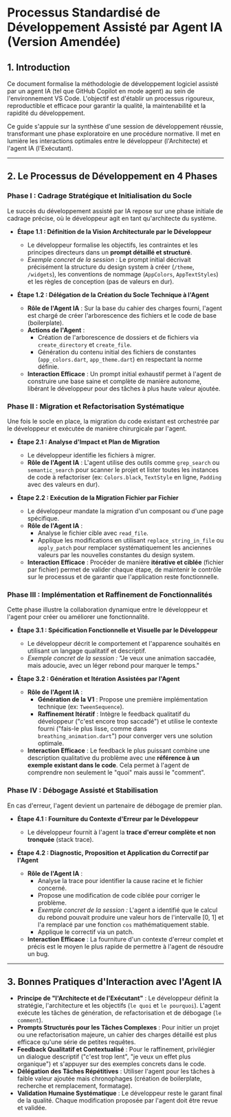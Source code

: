 # Processus Standardisé de Développement Assisté par Agent IA (Version Amendée)

## 1. Introduction

Ce document formalise la méthodologie de développement logiciel assisté par un agent IA (tel que GitHub Copilot en mode agent) au sein de l'environnement VS Code. L'objectif est d'établir un processus rigoureux, reproductible et efficace pour garantir la qualité, la maintenabilité et la rapidité du développement.

Ce guide s'appuie sur la synthèse d'une session de développement réussie, transformant une phase exploratoire en une procédure normative. Il met en lumière les interactions optimales entre le développeur (l'Architecte) et l'agent IA (l'Exécutant).

---

## 2. Le Processus de Développement en 4 Phases

### Phase I : Cadrage Stratégique et Initialisation du Socle

Le succès du développement assisté par IA repose sur une phase initiale de cadrage précise, où le développeur agit en tant qu'architecte du système.

*   **Étape 1.1 : Définition de la Vision Architecturale par le Développeur**
    *   Le développeur formalise les objectifs, les contraintes et les principes directeurs dans un **prompt détaillé et structuré**.
    *   *Exemple concret de la session :* Le prompt initial décrivait précisément la structure du design system à créer (`/theme`, `/widgets`), les conventions de nommage (`AppColors`, `AppTextStyles`) et les règles de conception (pas de valeurs en dur).

*   **Étape 1.2 : Délégation de la Création du Socle Technique à l'Agent**
    *   **Rôle de l'Agent IA** : Sur la base du cahier des charges fourni, l'agent est chargé de créer l'arborescence des fichiers et le code de base (boilerplate).
    *   **Actions de l'Agent** :
        *   Création de l'arborescence de dossiers et de fichiers via `create_directory` et `create_file`.
        *   Génération du contenu initial des fichiers de constantes (`app_colors.dart`, `app_theme.dart`) en respectant la norme définie.
    *   **Interaction Efficace** : Un prompt initial exhaustif permet à l'agent de construire une base saine et complète de manière autonome, libérant le développeur pour des tâches à plus haute valeur ajoutée.

### Phase II : Migration et Refactorisation Systématique

Une fois le socle en place, la migration du code existant est orchestrée par le développeur et exécutée de manière chirurgicale par l'agent.

*   **Étape 2.1 : Analyse d'Impact et Plan de Migration**
    *   Le développeur identifie les fichiers à migrer.
    *   **Rôle de l'Agent IA** : L'agent utilise des outils comme `grep_search` ou `semantic_search` pour scanner le projet et lister toutes les instances de code à refactoriser (ex: `Colors.black`, `TextStyle` en ligne, `Padding` avec des valeurs en dur).

*   **Étape 2.2 : Exécution de la Migration Fichier par Fichier**
    *   Le développeur mandate la migration d'un composant ou d'une page spécifique.
    *   **Rôle de l'Agent IA** :
        *   Analyse le fichier cible avec `read_file`.
        *   Applique les modifications en utilisant `replace_string_in_file` ou `apply_patch` pour remplacer systématiquement les anciennes valeurs par les nouvelles constantes du design system.
    *   **Interaction Efficace** : Procéder de manière **itérative et ciblée** (fichier par fichier) permet de valider chaque étape, de maintenir le contrôle sur le processus et de garantir que l'application reste fonctionnelle.

### Phase III : Implémentation et Raffinement de Fonctionnalités

Cette phase illustre la collaboration dynamique entre le développeur et l'agent pour créer ou améliorer une fonctionnalité.

*   **Étape 3.1 : Spécification Fonctionnelle et Visuelle par le Développeur**
    *   Le développeur décrit le comportement et l'apparence souhaités en utilisant un langage qualitatif et descriptif.
    *   *Exemple concret de la session :* "Je veux une animation saccadée, mais adoucie, avec un léger rebond pour marquer le temps."

*   **Étape 3.2 : Génération et Itération Assistées par l'Agent**
    *   **Rôle de l'Agent IA** :
        *   **Génération de la V1** : Propose une première implémentation technique (ex: `TweenSequence`).
        *   **Raffinement Itératif** : Intègre le feedback qualitatif du développeur ("c'est encore trop saccadé") et utilise le contexte fourni ("fais-le plus lisse, comme dans `breathing_animation.dart`") pour converger vers une solution optimale.
    *   **Interaction Efficace** : Le feedback le plus puissant combine une description qualitative du problème avec une **référence à un exemple existant dans le code**. Cela permet à l'agent de comprendre non seulement le "quoi" mais aussi le "comment".

### Phase IV : Débogage Assisté et Stabilisation

En cas d'erreur, l'agent devient un partenaire de débogage de premier plan.

*   **Étape 4.1 : Fourniture du Contexte d'Erreur par le Développeur**
    *   Le développeur fournit à l'agent la **trace d'erreur complète et non tronquée** (stack trace).

*   **Étape 4.2 : Diagnostic, Proposition et Application du Correctif par l'Agent**
    *   **Rôle de l'Agent IA** :
        *   Analyse la trace pour identifier la cause racine et le fichier concerné.
        *   Propose une modification de code ciblée pour corriger le problème.
        *   *Exemple concret de la session :* L'agent a identifié que le calcul du rebond pouvait produire une valeur hors de l'intervalle [0, 1] et l'a remplacé par une fonction `cos` mathématiquement stable.
        *   Applique le correctif via un patch.
    *   **Interaction Efficace** : La fourniture d'un contexte d'erreur complet et précis est le moyen le plus rapide de permettre à l'agent de résoudre un bug.

---

## 3. Bonnes Pratiques d'Interaction avec l'Agent IA

*   **Principe de "l'Architecte et de l'Exécutant"** : Le développeur définit la stratégie, l'architecture et les objectifs (`le quoi` et `le pourquoi`). L'agent exécute les tâches de génération, de refactorisation et de débogage (`le comment`).
*   **Prompts Structurés pour les Tâches Complexes** : Pour initier un projet ou une refactorisation majeure, un cahier des charges détaillé est plus efficace qu'une série de petites requêtes.
*   **Feedback Qualitatif et Contextualisé** : Pour le raffinement, privilégier un dialogue descriptif ("c'est trop lent", "je veux un effet plus organique") et s'appuyer sur des exemples concrets dans le code.
*   **Délégation des Tâches Répétitives** : Utiliser l'agent pour les tâches à faible valeur ajoutée mais chronophages (création de boilerplate, recherche et remplacement, formatage).
*   **Validation Humaine Systématique** : Le développeur reste le garant final de la qualité. Chaque modification proposée par l'agent doit être revue et validée.
